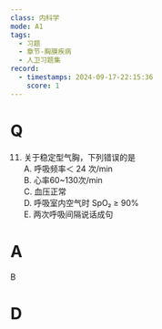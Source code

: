 ```yaml
---
class: 内科学
mode: A1
tags:
  - 习题
  - 章节-胸膜疾病
  - 人卫习题集
record:
  - timestamps: 2024-09-17-22:15:36
    score: 1
---
```


# Q
11. 关于稳定型气胸，下列错误的是  
A. 呼吸频率＜ 24 次/min  
B. 心率60~130次/min  
C. 血压正常  
D. 呼吸室内空气时 SpO₂ ≥ 90%  
E. 两次呼吸间隔说话成句  
# A
B
# D
